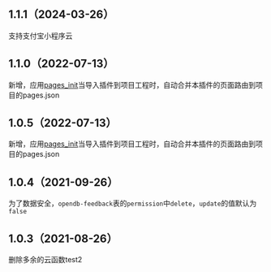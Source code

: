 ## 1.1.1（2024-03-26）
支持支付宝小程序云
## 1.1.0（2022-07-13）
新增，应用[pages_init](https://uniapp.dcloud.io/plugin/publish.html#pages-init)当导入插件到项目工程时，自动合并本插件的页面路由到项目的pages.json
## 1.0.5（2022-07-13）
新增，应用[pages_init](https://uniapp.dcloud.io/plugin/publish.html#pages-init)当导入插件到项目工程时，自动合并本插件的页面路由到项目的pages.json
## 1.0.4（2021-09-26）
为了数据安全，`opendb-feedback`表的`permission`中`delete`，`update`的值默认为`false`
## 1.0.3（2021-08-26）
删除多余的云函数test2